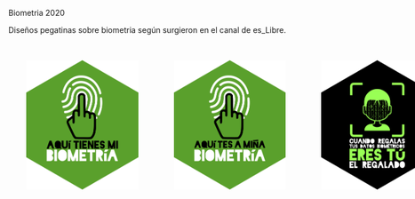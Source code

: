 Biometria 2020

Diseños pegatinas sobre biometria según surgieron en el canal de es_Libre.

<div style="display: flex">
  <img src="https://github.com/galpon/biometria_2022/raw/main/Finales/PNG/bioMod01-ES.png" style="width: 40%; padding: 2rem"/>
  <img src="https://github.com/galpon/biometria_2022/raw/main/Finales/PNG/bioMod01-GA.png" style="width: 40%; padding: 2rem"/>
  <img src="https://github.com/galpon/biometria_2022/raw/main/Finales/PNG/bioMod02-ES.png" style="width: 40%; padding: 2rem"/>
  <img src="https://github.com/galpon/biometria_2022/raw/main/Finales/PNG/bioMod02-GA.png" style="width: 40%; padding: 2rem"/>
</div>
